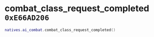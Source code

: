 # combat_class_request_completed `0xE66AD206`

```lua
natives.ai_combat.combat_class_request_completed()
```